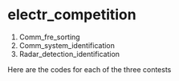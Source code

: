 # electr_competition



1. Comm_fre_sorting
2. Comm_system_identification
3. Radar_detection_identification

Here are the codes for each of the three contests

